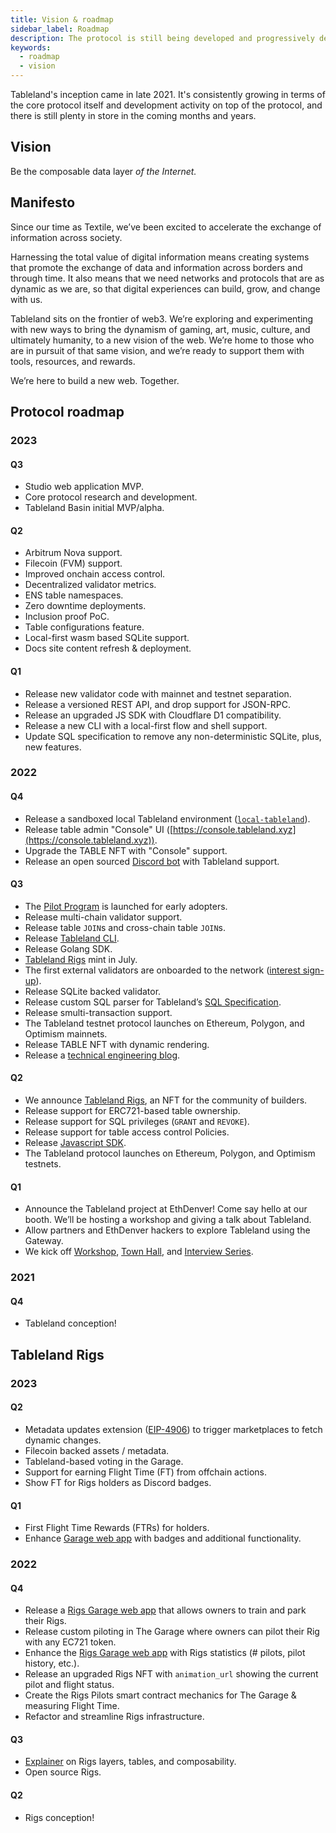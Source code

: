 ```yaml
---
title: Vision & roadmap
sidebar_label: Roadmap
description: The protocol is still being developed and progressively decentralized.
keywords:
  - roadmap
  - vision
---
```


Tableland's inception came in late 2021. It's consistently growing in terms of the core protocol itself and development activity on top of the protocol, and there is still plenty in store in the coming months and years.

## Vision

Be the composable data layer _of the Internet._

## Manifesto

Since our time as Textile, we’ve been excited to accelerate the exchange of information across society.

Harnessing the total value of digital information means creating systems that promote the exchange of data and information across borders and through time. It also means that we need networks and protocols that are as dynamic as we are, so that
digital experiences can build, grow, and change with us.

Tableland sits on the frontier of web3. We’re exploring and experimenting with new ways to bring the dynamism of gaming, art, music, culture, and ultimately humanity, to a new vision of the web. We’re home to those who are in pursuit of that same vision, and we’re ready to support them with tools, resources, and rewards.

We’re here to build a new web. Together.

## Protocol roadmap

### 2023

#### Q3

- Studio web application MVP.
- Core protocol research and development.
- Tableland Basin initial MVP/alpha.

#### Q2

- Arbitrum Nova support.
- Filecoin (FVM) support.
- Improved onchain access control.
- Decentralized validator metrics.
- ENS table namespaces.
- Zero downtime deployments.
- Inclusion proof PoC.
- Table configurations feature.
- Local-first wasm based SQLite support.
- Docs site content refresh & deployment.

#### Q1

- Release new validator code with mainnet and testnet separation.
- Release a versioned REST API, and drop support for JSON-RPC.
- Release an upgraded JS SDK with Cloudflare D1 compatibility.
- Release a new CLI with a local-first flow and shell support.
- Update SQL specification to remove any non-deterministic SQLite, plus, new features.

### 2022

#### Q4

- Release a sandboxed local Tableland environment ([`local-tableland`](https://github.com/tablelandnetwork/local-tableland)).
- Release table admin "Console" UI ([https://console.tableland.xyz](https://console.tableland.xyz)).
- Upgrade the TABLE NFT with "Console" support.
- Release an open sourced [Discord bot](https://github.com/tablelandnetwork/tableland-bot) with Tableland support.

#### Q3

- The [Pilot Program](https://tableland.xyz/pilot-program/) is launched for early adopters.
- Release multi-chain validator support.
- Release table `JOIN`s and cross-chain table `JOIN`s.
- Release [Tableland CLI](https://github.com/tablelandnetwork/js-tableland-cli).
- Release Golang SDK.
- [Tableland Rigs](https://tableland.xyz/rigs/) mint in July.
- The first external validators are onboarded to the network ([interest sign-up](https://hhueol4i6vp.typeform.com/to/gkcyeA22)).
- Release SQLite backed validator.
- Release custom SQL parser for Tableland’s [SQL Specification](/sql/specification/).
- Release smulti-transaction support.
- The Tableland testnet protocol launches on Ethereum, Polygon, and Optimism mainnets.
- Release TABLE NFT with dynamic rendering.
- Release a [technical engineering blog](https://dev.tableland.xyz/).

#### Q2

- We announce [Tableland Rigs](https://tableland.xyz/rigs/), an NFT for the community of builders.
- Release support for ERC721-based table ownership.
- Release support for SQL privileges (`GRANT` and `REVOKE`).
- Release support for table access control Policies.
- Release [Javascript SDK](https://github.com/tablelandnetwork/js-tableland).
- The Tableland protocol launches on Ethereum, Polygon, and Optimism testnets.

#### Q1

- Announce the Tableland project at EthDenver! Come say hello at our booth. We’ll be hosting a workshop and giving a talk about Tableland.
- Allow partners and EthDenver hackers to explore Tableland using the Gateway.
- We kick off [Workshop](https://www.youtube.com/watch?v=r4EnJWq6SKs&list=PLAc0xDyQDZbqTNM3lejUkVdiTprS2Gjob), [Town Hall](https://www.youtube.com/watch?v=YV3gEMdIOrM&list=PLAc0xDyQDZbpM59nHIy6Tr6U7iFeOriJv), and [Interview Series](https://www.youtube.com/watch?v=DMiWYrckndc&list=PLAc0xDyQDZbpdmiwUVUaOqtwehc3ZbOd0).

### 2021

#### Q4

- Tableland conception!

## Tableland Rigs

### 2023

#### Q2

- Metadata updates extension ([EIP-4906](https://eips.ethereum.org/EIPS/eip-4906)) to trigger marketplaces to fetch dynamic changes.
- Filecoin backed assets / metadata.
- Tableland-based voting in the Garage.
- Support for earning Flight Time (FT) from offchain actions.
- Show FT for Rigs holders as Discord badges.

#### Q1

- First Flight Time Rewards (FTRs) for holders.
- Enhance [Garage web app](https://garage.tableland.xyz/) with badges and additional functionality.

### 2022

#### Q4

- Release a [Rigs Garage web app](https://garage.tableland.xyz/) that allows owners to train and park their Rigs.
- Release custom piloting in The Garage where owners can pilot their Rig with any EC721 token.
- Enhance the [Rigs Garage web app](https://garage.tableland.xyz/) with Rigs statistics (# pilots, pilot history, etc.).
- Release an upgraded Rigs NFT with `animation_url` showing the current pilot and flight status.
- Create the Rigs Pilots smart contract mechanics for The Garage & measuring Flight Time.
- Refactor and streamline Rigs infrastructure.

#### Q3

- [Explainer](https://dev.tableland.xyz/exploring-the-rigs-tables) on Rigs layers, tables, and composability.
- Open source Rigs.

#### Q2

- Rigs conception!
